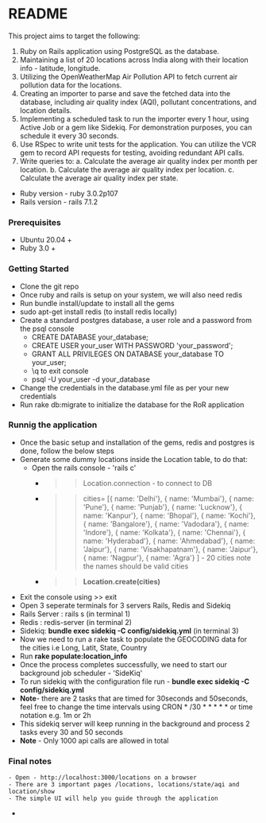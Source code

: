 # README
This project aims to target the following: 

1. Ruby on Rails application using PostgreSQL as the database.
2. Maintaining a list of 20 locations across India along with their location info - latitude, longitude.
3. Utilizing the OpenWeatherMap Air Pollution API to fetch current air pollution data for the locations.
4. Creating an importer to parse and save the fetched data into the database, including air quality index (AQI), pollutant concentrations, and location details.
5. Implementing a scheduled task to run the importer every 1 hour, using Active Job or a gem like Sidekiq. For demonstration purposes, you can schedule it every 30 seconds.
6. Use RSpec to write unit tests for the application. You can utilize the VCR gem to record API requests for testing, avoiding redundant API calls.
7. Write queries to:
   a. Calculate the average air quality index per month per location.
   b. Calculate the average air quality index per location.
   c. Calculate the average air quality index per state.
   
* Ruby version - ruby 3.0.2p107
* Rails version - rails 7.1.2

### Prerequisites
  - Ubuntu 20.04 +
  - Ruby 3.0 +

### Getting Started
  - Clone the git repo
  - Once ruby and rails is setup on your system, we will also need redis
  - Run bundle install/update to install all the gems
  - sudo apt-get install redis (to install redis locally)
  - Create a standard postgres database, a user role and a password from the psql console
      - CREATE DATABASE your_database;
      - CREATE USER your_user WITH PASSWORD 'your_password';
      - GRANT ALL PRIVILEGES ON DATABASE your_database TO your_user;
      - \q to exit console
      - psql -U your_user -d your_database
  - Change the credentials in the database.yml file as per your new credentials
  - Run rake db:migrate to initialize the database for the RoR application

  ### Runnig the application
  - Once the basic setup and installation of the gems, redis and postgres is done, follow the below steps
  - Generate some dummy locations inside the Location table, to do that:
    - Open the rails console - 'rails c'
      - >> Location.connection - to connect to DB
      - >> cities= [{ name: 'Delhi'}, { name: 'Mumbai'}, { name: 'Pune'}, { name: 'Punjab'}, { name: 'Lucknow'}, { name: 'Kanpur'}, { name: 'Bhopal'}, { name: 'Kochi'}, { name: 'Bangalore'}, { name: 'Vadodara'}, { name: 'Indore'}, { name: 'Kolkata'}, { name: 'Chennai'}, { name: 'Hyderabad'}, { name: 'Ahmedabad'}, { name: 'Jaipur'}, { name: 'Visakhapatnam'}, { name: 'Jaipur'}, { name: 'Nagpur'}, { name: 'Agra'}  ] - 20 cities note the names should be valid cities
      - >> **Location.create(cities)**
   - Exit the console using >> exit
   - Open 3 seperate terminals for 3 servers Rails, Redis and Sidekiq
   - Rails Server : rails s (in terminal 1)
   - Redis : redis-server (in terminal 2)
   - Sidekiq: **bundle exec sidekiq -C config/sidekiq.yml** (in terminal 3)
   - Now we need to run a rake task to populate the GEOCODING data for the cities i.e Long, Latit, State, Country
   - Run **rake populate:location_info**
   - Once the process completes successfully, we need to start our background job scheduler - 'SideKiq'
   - To run sidekiq with the configuration file run - **bundle exec sidekiq -C config/sidekiq.yml**
   - **Note**- there are 2 tasks that are timed for 30seconds and 50seconds, feel free to change the time intervals using CRON * /30 * * * * * or time notation e.g. 1m or 2h
   - This sidekiq server will keep running in the background and process 2 tasks every 30 and 50 seconds
   - **Note** - Only 1000 api calls are allowed in total


  ### Final notes
    - Open - http://localhost:3000/locations on a browser
    - There are 3 important pages /locations, locations/state/aqi and location/show
    - The simple UI will help you guide through the application
    




  - 


